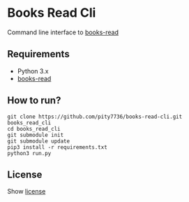 # Books Read Cli
  Command line interface to [books-read](https://github.com/pity7736/books_read)

## Requirements
  + Python 3.x
  + [books-read](https://github.com/pity7736/books_read)

## How to run?
    git clone https://github.com/pity7736/books-read-cli.git books_read_cli
    cd books_read_cli
    git submodule init
    git submodule update
    pip3 install -r requirements.txt
    python3 run.py
## License
Show [license](https://github.com/pity7736/books-read-cli/blob/master/LICENSE)
  
